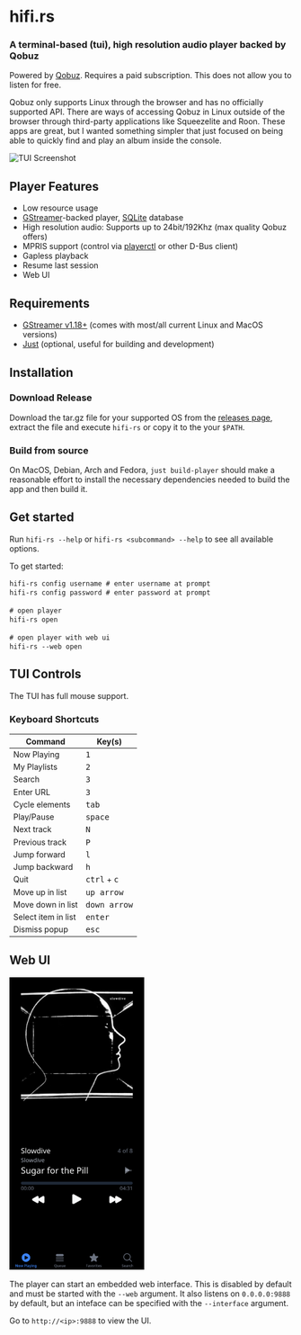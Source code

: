# hifi.rs

### A terminal-based (tui), high resolution audio player backed by Qobuz

Powered by [Qobuz](https://www.qobuz.com). Requires a paid subscription. This does not allow you to listen for free.

Qobuz only supports Linux through the browser and has no officially supported API. There are ways of accessing Qobuz in Linux outside of the browser through third-party applications like Squeezelite and Roon. These apps are great, but I wanted something simpler that just focused on being able to quickly find and play an album inside the console.

![TUI Screenshot](/hifi-rs.png?raw=true)

## Player Features

- Low resource usage
- [GStreamer](https://gstreamer.freedesktop.org/)-backed player, [SQLite](https://www.sqlite.org/index.html) database
- High resolution audio: Supports up to 24bit/192Khz (max quality Qobuz offers)
- MPRIS support (control via [playerctl](https://github.com/altdesktop/playerctl) or other D-Bus client)
- Gapless playback
- Resume last session
- Web UI 

## Requirements

- [GStreamer v1.18+](https://gstreamer.freedesktop.org/documentation/installing/index.html) (comes with most/all current Linux and MacOS versions)
- [Just](https://github.com/casey/just) (optional, useful for building and development)

## Installation

### Download Release

Download the tar.gz file for your supported OS from the [releases page](https://github.com/iamdb/hifi.rs/releases), extract the file and execute `hifi-rs` or copy it to the your `$PATH`.

### Build from source

On MacOS, Debian, Arch and Fedora, `just build-player` should make a reasonable effort to install the necessary dependencies needed to build the app and then build it.

## Get started

Run `hifi-rs --help` or `hifi-rs <subcommand> --help` to see all available options.

To get started:

```shell
hifi-rs config username # enter username at prompt
hifi-rs config password # enter password at prompt

# open player
hifi-rs open

# open player with web ui
hifi-rs --web open
```

## TUI Controls

The TUI has full mouse support.

### Keyboard Shortcuts

| Command             | Key(s)                                 |
| ------------------- | -------------------------------------- |
| Now Playing         | <kbd>1</kbd>                           |
| My Playlists        | <kbd>2</kbd>                           |
| Search              | <kbd>3</kbd>                           |
| Enter URL           | <kbd>3</kbd>                           |
| Cycle elements      | <kbd>tab</kbd>                         |
| Play/Pause          | <kbd>space</kbd>                       |
| Next track          | <kbd>N</kbd>                           |
| Previous track      | <kbd>P</kbd>                           |
| Jump forward        | <kbd>l</kbd>                           |
| Jump backward       | <kbd>h</kbd>                           |
| Quit                | <kbd>ctrl</kbd> + <kbd>c</kbd>         |
| Move up in list     | <kbd>up arrow</kbd>                    |
| Move down in list   | <kbd>down arrow</kbd>                  |
| Select item in list | <kbd>enter</kbd>                       |
| Dismiss popup       | <kbd>esc</kbd>                         |

## Web UI

<img src="/hifi-rs-webui-desktop.png?raw=true" width="240">

The player can start an embedded web interface. This is disabled by default and must be started with the `--web` argument. It also listens on `0.0.0.0:9888` by default,
but an inteface can be specified with the `--interface` argument.

Go to `http://<ip>:9888` to view the UI.
